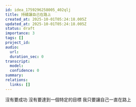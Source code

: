```yaml
---
id: idea_1759296258005_402qlj
title: 持續讓自己在路上
created_at: 2025-10-01T05:24:18.005Z
updated_at: 2025-10-01T05:24:18.005Z
status: draft
importance: 3
tags: []
project_id: 
audio:
  url: 
  duration_sec: 0
transcript:
  model: 
  confidence: 0
summary: 
relations:
  links: []
---
```


沒有要成功 沒有要達到一個特定的目標 我只要讓自己一直在路上